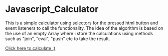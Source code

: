 # Javascript_Calculator

This is a simple calculator using selectors for the pressed html button and event listeners to call the functionality.
The idea of the algorithm is based on the use of an empty Array where i store the calculations using methods such as "join", "eval", "push" etc to take the result.

[Click here to calculate :)](https://chalastanis.github.io/Javascript_Calculator/index.html)
